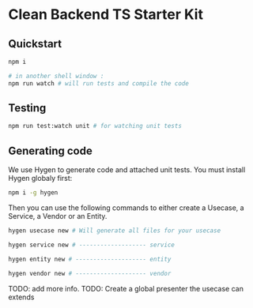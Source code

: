 # Clean Backend TS Starter Kit

## Quickstart

```sh
npm i

# in another shell window :
npm run watch # will run tests and compile the code
```

## Testing

```sh
npm run test:watch unit # for watching unit tests
```

## Generating code

We use Hygen to generate code and attached unit tests. You must install Hygen globaly first:

```sh
npm i -g hygen
```

Then you can use the following commands to either create a Usecase, a Service, a Vendor or an Entity.

```sh
hygen usecase new # Will generate all files for your usecase

hygen service new # ------------------- service

hygen entity new # -------------------- entity

hygen vendor new # -------------------- vendor
```

TODO: add more info.
TODO: Create a global presenter the usecase can extends
